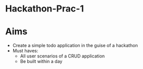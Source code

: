 # Hackathon-Prac-1

# Aims

- Create a simple todo application in the guise of a hackathon
- Must haves:
  - All user scenarios of a CRUD application
  - Be built within a day
